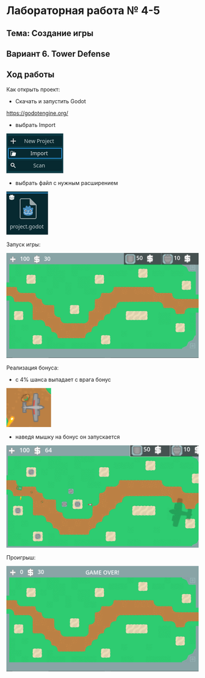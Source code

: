 # Лабораторная работа № 4-5 #

## Тема: Создание игры ##

## Вариант 6. Tower Defense ##

## Ход работы ##

Как открыть проект:

- Скачать и запустить Godot

https://godotengine.org/

- выбрать Import

![import](doc/import.png)

- выбрать файл с нужным расширением

![dot_godot](doc/dot_godot.png)

Запуск игры:

![start](doc/start.png)

Реализация бонуса:
- с 4% шанса выпадает с врага бонус

![bonus](doc/bonus.png)

- наведя мышку на бонус он запускается

![bonus_on](doc/bonus_on.png)

Проигрыш:

![game_over](doc/game_over.png)
